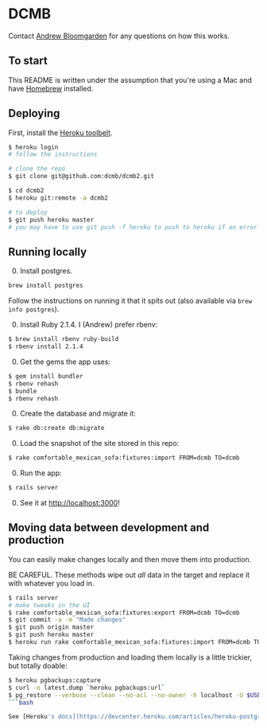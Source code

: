 DCMB
====

Contact [Andrew Bloomgarden](https://github.com/aughr) for any questions on how
this works.

To start
--------

This README is written under the assumption that you're using a Mac and have
[Homebrew](http://brew.sh/) installed.

Deploying
---------

First, install the [Heroku toolbelt](https://toolbelt.heroku.com/).

```bash
$ heroku login
# follow the instructions

# clone the repo
$ git clone git@github.com:dcmb/dcmb2.git

$ cd dcmb2
$ heroku git:remote -a dcmb2

# to deploy
$ git push heroku master
# you may have to use git push -f heroku to push to heroku if an error occurs
```

Running locally
---------------

0. Install postgres.

  ```bash
  brew install postgres
  ```

  Follow the instructions on running it that it spits out (also available via
  `brew info postgres`).

0. Install Ruby 2.1.4. I (Andrew) prefer rbenv:

  ```bash
  $ brew install rbenv ruby-build
  $ rbenv install 2.1.4
  ```
0. Get the gems the app uses:

  ```bash
  $ gem install bundler
  $ rbenv rehash
  $ bundle
  $ rbenv rehash
  ```
0. Create the database and migrate it:

  ```bash
  $ rake db:create db:migrate
  ```
0. Load the snapshot of the site stored in this repo:

  ```bash
  $ rake comfortable_mexican_sofa:fixtures:import FROM=dcmb TO=dcmb
  ```
0. Run the app:

  ```bash
  $ rails server
  ```
0. See it at [http://localhost:3000](http://localhost:3000)!

Moving data between development and production
----------------------------------------------

You can easily make changes locally and then move them into production.

BE CAREFUL. These methods wipe out _all_ data in the target and replace it with
whatever you load in.

```bash
$ rails server
# make tweaks in the UI
$ rake comfortable_mexican_sofa:fixtures:export FROM=dcmb TO=dcmb
$ git commit -a -m "Made changes"
$ git push origin master
$ git push heroku master
$ heroku run rake comfortable_mexican_sofa:fixtures:import FROM=dcmb TO=dcmb
```

Taking changes from production and loading them locally is a little trickier,
but totally doable:

```bash
$ heroku pgbackups:capture
$ curl -o latest.dump `heroku pgbackups:url`
$ pg_restore --verbose --clean --no-acl --no-owner -h localhost -U $USER -d dcmb_development latest.dump
```bash

See [Heroku's docs](https://devcenter.heroku.com/articles/heroku-postgres-import-export) for details.
